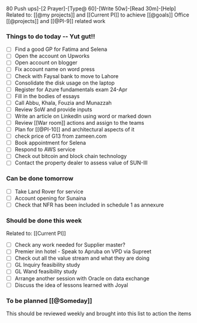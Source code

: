 80 Push ups]-[2 Prayer]-[Type@ 60]-[Write 50w]-[Read 30m]-[Help] 
Related to: [[@my projects]] and [[Current PI]] to achieve [[@goals]]
Office [[@projects]] and [[@PI-9]] related work

### Things to do today -- Yut gut!!
- [ ] Find a good GP for Fatima and Selena 
- [ ] Open the account on Upworks
- [ ] Open account on blogger
- [ ] Fix account name on word press
- [ ] Check with Faysal bank to move to Lahore
- [ ] Consolidate the disk usage on the laptop
- [ ] Register for Azure fundamentals exam 24-Apr
- [ ] Fill in the bodies of essays 
- [ ] Call Abbu, Khala, Fouzia and Munazzah
- [ ] Review SoW and provide inputs
- [ ] Write an article on LinkedIn using word or marked down
- [ ] Review [[War room]] actions and assign to the teams
- [ ] Plan for [[@PI-10]] and architectural aspects of it
- [ ] check price of G13 from zameen.com
- [ ] Book appointment for Selena
- [ ] Respond to AWS service 
- [ ] Check out bitcoin and block chain technology
- [ ] Contact the property dealer to assess value of SUN-III
	
### Can be done tomorrow 
- [ ] Take Land Rover for service
- [ ] Account opening for Sunaina
- [ ] Check that NFR has been included in schedule 1 as annexure

### Should be done this week
Related to: [[Current PI]]
- [ ] Check any work needed for Supplier master?
- [ ] Premier inn hotel - Speak to Apruba on VPD via Supreet
- [ ] Check out all the value stream and what they are doing
- [ ] GL Inquiry feasibility study
- [ ] GL Wand feasibility study
- [ ] Arrange another session with Oracle on data exchange
- [ ] Discuss the idea of lessons learned with Joyal

### To be planned [[@Someday]]
This should be reviewed weekly and brought into this list to action the items
